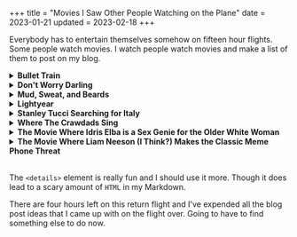 +++
title = "Movies I Saw Other People Watching on the Plane"
date = 2023-01-21
updated = 2023-02-18
+++

Everybody has to entertain themselves somehow on fifteen hour flights.
Some people watch movies. I watch people watch movies and make a list of
them to post on my blog.

<!-- more -->

<details>
  <summary><strong>Bullet Train</strong></summary>
  I like this movie, good on you whoever you are.
</details>
<details>
  <summary><strong>Don't Worry Darling</strong></summary>
  Been on the periphery of my watchlist for a minute now. From my
  limited perspective watching without sound on a tiny plane screen made
  even smaller by the fact that it's someone else's sitting down the
  aisle, it has compelling visuals. Going to move it up on my list.
</details>
<details>
  <summary><strong>Mud, Sweat, and Beards</strong></summary>
  Uhhh...
</details>
<details>
  <summary><strong>Lightyear</strong></summary>
  I want to give this a try, but I'm fairly certain that I'm going to
  stop before I finish it because it'll feel like a waste of my life.
</details>
<details>
  <summary><strong>
    Stanley Tucci Searching for Italy
  </strong></summary>
  This might actually be titled <em>Umbria</em>. Seems rather pleasant
  in any case.
</details>
<details>
  <summary><strong>Where The Crawdads Sing</strong></summary>
  I feel like I've heard of this but I have no idea what it actually is.
</details>
<details>
  <summary><strong>
    The Movie Where Idris Elba is a Sex Genie for the Older White Woman
  </strong></summary>
  This movie is called <em>Three Thousand Years of Longing</em>. Tip of
  my tongue, I swear!
</details>
<details>
  <summary><strong>
    The Movie Where Liam Neeson (I Think?) Makes the Classic Meme Phone
    Threat
  </strong></summary>
  IGN says this is called <em>Taken</em>.
</details>
<br/>

The `<details>` element is really fun and I should use it more. Though
it does lead to a scary amount of `HTML` in my Markdown.

There are four hours left on this return flight and I've expended all
the blog post ideas that I came up with on the flight over. Going to
have to find something else to do now.
